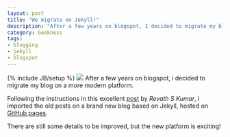 ```yaml
---
layout: post
title: "We migrate on Jekyll!"
description: "After a few years on blogspot, I decided to migrate my blog on a more modern platform."
category: Geekness
tags: 
- blogging
- jekyll
- blogspot
---
```

{% include JB/setup %}
![](https://camo.githubusercontent.com/2752c82268f4afc52bdf3b74d2de323d00a7f818/68747470733a2f2f662e636c6f75642e6769746875622e636f6d2f6173736574732f3239363433322f3439313439302f36373861653731632d626132662d313165322d393530352d3465393163363366373239632e706e67)
After a few years on blogspot, i decided to migrate my blog on a more modern platform.

Following the instructions in this excellent [post](http://blog.revathskumar.com/2013/08/blogger-to-jekyll.html) by *Revath S Kumar*, i imported the old posts on a brand new blog based on Jekyll, hosted on [GitHub pages](http://pages.github.com/).

<!-- more -->

There are still some details to be improved, but the new platform is exciting!